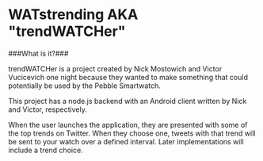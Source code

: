 # WATstrending  AKA "trendWATCHer" #

###What is it?###


trendWATCHer is a project created by Nick Mostowich and Victor Vucicevich one night because they wanted to make something that could potentially be used by the Pebble Smartwatch.

This project has a node.js backend with an Android client written by Nick and Victor, respectively. 

When the user launches the application, they are presented with some of the top trends on Twitter. When they choose one, tweets with that trend will be sent to your watch over a defined interval. 
Later implementations will include a trend choice.

